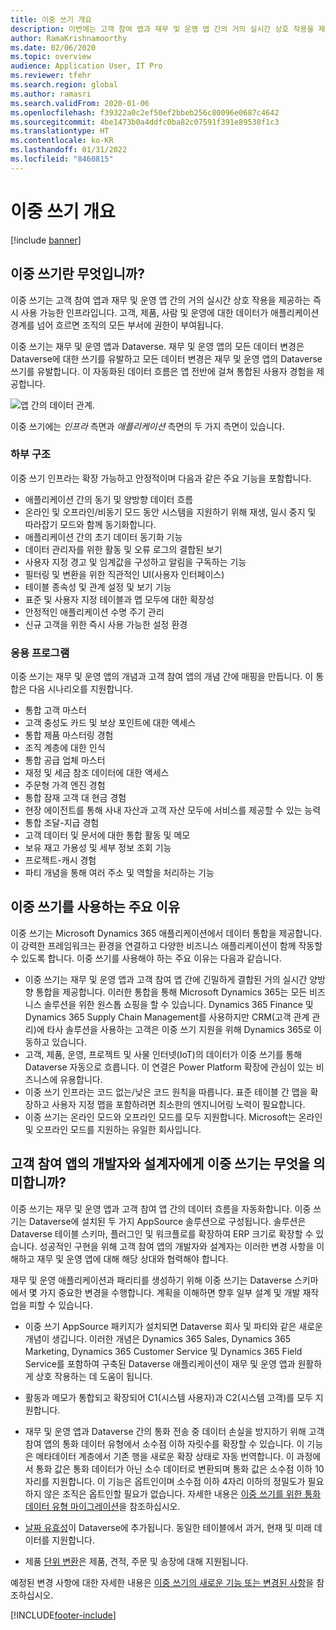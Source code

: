 ```yaml
---
title: 이중 쓰기 개요
description: 이번에는 고객 참여 앱과 재무 및 운영 앱 간의 거의 실시간 상호 작용을 제공하는 이중 쓰기 개요를 제공합니다.
author: RamaKrishnamoorthy
ms.date: 02/06/2020
ms.topic: overview
audience: Application User, IT Pro
ms.reviewer: tfehr
ms.search.region: global
ms.author: ramasri
ms.search.validFrom: 2020-01-06
ms.openlocfilehash: f39322a0c2ef50ef2bbeb256c80096e0687c4642
ms.sourcegitcommit: 4be1473b0a4ddfc0ba82c07591f391e89538f1c3
ms.translationtype: HT
ms.contentlocale: ko-KR
ms.lasthandoff: 01/31/2022
ms.locfileid: "8460815"
---
```

# <a name="dual-write-overview"></a>이중 쓰기 개요

[!include [banner](../../includes/banner.md)]





## <a name="what-is-dual-write"></a>이중 쓰기란 무엇입니까?

이중 쓰기는 고객 참여 앱과 재무 및 운영 앱 간의 거의 실시간 상호 작용을 제공하는 즉시 사용 가능한 인프라입니다. 고객, 제품, 사람 및 운영에 대한 데이터가 애플리케이션 경계를 넘어 흐르면 조직의 모든 부서에 권한이 부여됩니다.

이중 쓰기는 재무 및 운영 앱과 Dataverse. 재무 및 운영 앱의 모든 데이터 변경은 Dataverse에 대한 쓰기를 유발하고 모든 데이터 변경은 재무 및 운영 앱의 Dataverse 쓰기를 유발합니다. 이 자동화된 데이터 흐름은 앱 전반에 걸쳐 통합된 사용자 경험을 제공합니다.

![앱 간의 데이터 관계.](media/dual-write-overview.jpg)

이중 쓰기에는 *인프라* 측면과 *애플리케이션* 측면의 두 가지 측면이 있습니다.

### <a name="infrastructure"></a>하부 구조

이중 쓰기 인프라는 확장 가능하고 안정적이며 다음과 같은 주요 기능을 포함합니다.

+ 애플리케이션 간의 동기 및 양방향 데이터 흐름
+ 온라인 및 오프라인/비동기 모드 동안 시스템을 지원하기 위해 재생, 일시 중지 및 따라잡기 모드와 함께 동기화합니다.
+ 애플리케이션 간의 초기 데이터 동기화 기능
+ 데이터 관리자를 위한 활동 및 오류 로그의 결합된 보기
+ 사용자 지정 경고 및 임계값을 구성하고 알림을 구독하는 기능
+ 필터링 및 변환을 위한 직관적인 UI(사용자 인터페이스)
+ 테이블 종속성 및 관계 설정 및 보기 기능
+ 표준 및 사용자 지정 테이블과 맵 모두에 대한 확장성
+ 안정적인 애플리케이션 수명 주기 관리
+ 신규 고객을 위한 즉시 사용 가능한 설정 환경

### <a name="application"></a>응용 프로그램

이중 쓰기는 재무 및 운영 앱의 개념과 고객 참여 앱의 개념 간에 매핑을 만듭니다. 이 통합은 다음 시나리오를 지원합니다.

+ 통합 고객 마스터
+ 고객 충성도 카드 및 보상 포인트에 대한 액세스
+ 통합 제품 마스터링 경험
+ 조직 계층에 대한 인식
+ 통합 공급 업체 마스터
+ 재정 및 세금 참조 데이터에 대한 액세스
+ 주문형 가격 엔진 경험
+ 통합 잠재 고객 대 현금 경험
+ 현장 에이전트를 통해 사내 자산과 고객 자산 모두에 서비스를 제공할 수 있는 능력
+ 통합 조달-지급 경험
+ 고객 데이터 및 문서에 대한 통합 활동 및 메모
+ 보유 재고 가용성 및 세부 정보 조회 기능
+ 프로젝트-캐시 경험
+ 파티 개념을 통해 여러 주소 및 역할을 처리하는 기능


## <a name="top-reasons-to-use-dual-write"></a>이중 쓰기를 사용하는 주요 이유

이중 쓰기는 Microsoft Dynamics 365 애플리케이션에서 데이터 통합을 제공합니다. 이 강력한 프레임워크는 환경을 연결하고 다양한 비즈니스 애플리케이션이 함께 작동할 수 있도록 합니다. 이중 쓰기를 사용해야 하는 주요 이유는 다음과 같습니다.

+ 이중 쓰기는 재무 및 운영 앱과 고객 참여 앱 간에 긴밀하게 결합된 거의 실시간 양방향 통합을 제공합니다. 이러한 통합을 통해 Microsoft Dynamics 365는 모든 비즈니스 솔루션을 위한 원스톱 쇼핑을 할 수 있습니다. Dynamics 365 Finance 및 Dynamics 365 Supply Chain Management를 사용하지만 CRM(고객 관계 관리)에 타사 솔루션을 사용하는 고객은 이중 쓰기 지원을 위해 Dynamics 365로 이동하고 있습니다.
+ 고객, 제품, 운영, 프로젝트 및 사물 인터넷(IoT)의 데이터가 이중 쓰기를 통해 Dataverse 자동으로 흐릅니다. 이 연결은 Power Platform 확장에 관심이 있는 비즈니스에 유용합니다.
+ 이중 쓰기 인프라는 코드 없는/낮은 코드 원칙을 따릅니다. 표준 테이블 간 맵을 확장하고 사용자 지정 맵을 포함하려면 최소한의 엔지니어링 노력이 필요합니다.
+ 이중 쓰기는 온라인 모드와 오프라인 모드를 모두 지원합니다. Microsoft는 온라인 및 오프라인 모드를 지원하는 유일한 회사입니다.

## <a name="what-does-dual-write-mean-for-developers-and-architects-of-customer-engagement-apps"></a><a id="developer-architect"></a>고객 참여 앱의 개발자와 설계자에게 이중 쓰기는 무엇을 의미합니까?

이중 쓰기는 재무 및 운영 앱과 고객 참여 앱 간의 데이터 흐름을 자동화합니다. 이중 쓰기는 Dataverse에 설치된 두 가지 AppSource 솔루션으로 구성됩니다. 솔루션은 Dataverse 테이블 스키마, 플러그인 및 워크플로를 확장하여 ERP 크기로 확장할 수 있습니다. 성공적인 구현을 위해 고객 참여 앱의 개발자와 설계자는 이러한 변경 사항을 이해하고 재무 및 운영 앱에 대해 해당 상대와 협력해야 합니다.

재무 및 운영 애플리케이션과 패리티를 생성하기 위해 이중 쓰기는 Dataverse 스키마에서 몇 가지 중요한 변경을 수행합니다. 계획을 이해하면 향후 일부 설계 및 개발 재작업을 피할 수 있습니다.

+ 이중 쓰기 AppSource 패키지가 설치되면 Dataverse 회사 및 파티와 같은 새로운 개념이 생깁니다. 이러한 개념은 Dynamics 365 Sales, Dynamics 365 Marketing, Dynamics 365 Customer Service 및 Dynamics 365 Field Service를 포함하여 구축된 Dataverse 애플리케이션이 재무 및 운영 앱과 원활하게 상호 작용하는 데 도움이 됩니다.

+ 활동과 메모가 통합되고 확장되어 C1(시스템 사용자)과 C2(시스템 고객)를 모두 지원합니다.

+ 재무 및 운영 앱과 Dataverse 간의 통화 전송 중 데이터 손실을 방지하기 위해 고객 참여 앱의 통화 데이터 유형에서 소수점 이하 자릿수를 확장할 수 있습니다. 이 기능은 메타데이터 계층에서 기존 행을 새로운 확장 상태로 자동 번역합니다. 이 과정에서 통화 값은 통화 데이터가 아닌 소수 데이터로 변환되며 통화 값은 소수점 이하 10자리를 지원합니다. 이 기능은 옵트인이며 소수점 이하 4자리 이하의 정밀도가 필요하지 않은 조직은 옵트인할 필요가 없습니다. 자세한 내용은 [이중 쓰기를 위한 통화 데이터 유형 마이그레이션](currrency-decimal-places.md)을 참조하십시오.

+ [날짜 유효성](../../dev-tools/date-effectivity.md)이 Dataverse에 추가됩니다. 동일한 테이블에서 과거, 현재 및 미래 데이터를 지원합니다.

+ 제품 [단위 변환](../../../../supply-chain/pim/tasks/manage-unit-measure.md)은 제품, 견적, 주문 및 송장에 대해 지원됩니다.

예정된 변경 사항에 대한 자세한 내용은 [이중 쓰기의 새로운 기능 또는 변경된 사항](whats-new-dual-write.md)을 참조하십시오.



[!INCLUDE[footer-include](../../../../includes/footer-banner.md)]
